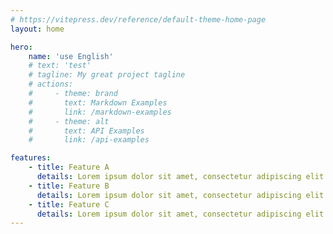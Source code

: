```yaml
---
# https://vitepress.dev/reference/default-theme-home-page
layout: home

hero:
    name: 'use English'
    # text: 'test'
    # tagline: My great project tagline
    # actions:
    #     - theme: brand
    #       text: Markdown Examples
    #       link: /markdown-examples
    #     - theme: alt
    #       text: API Examples
    #       link: /api-examples

features:
    - title: Feature A
      details: Lorem ipsum dolor sit amet, consectetur adipiscing elit
    - title: Feature B
      details: Lorem ipsum dolor sit amet, consectetur adipiscing elit
    - title: Feature C
      details: Lorem ipsum dolor sit amet, consectetur adipiscing elit
---
```

